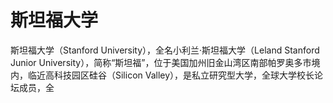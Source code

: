 # 斯坦福大学

斯坦福大学（Stanford University），全名小利兰·斯坦福大学（Leland Stanford Junior University），简称“斯坦福”，位于美国加州旧金山湾区南部帕罗奥多市境内，临近高科技园区硅谷（Silicon Valley），是私立研究型大学，全球大学校长论坛成员，全
